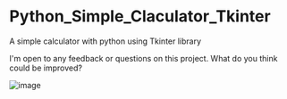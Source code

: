 # Python_Simple_Claculator_Tkinter
A simple calculator with python using Tkinter library

I'm open to any feedback or questions on this project. What do you think could be improved?

![image](https://user-images.githubusercontent.com/120031134/219954285-14676626-ca34-4d4e-91e9-5451eae8a563.png)
